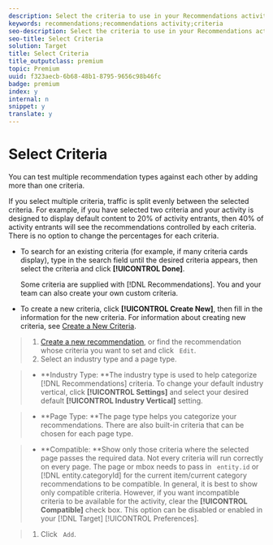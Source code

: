 ```yaml
---
description: Select the criteria to use in your Recommendations activity.
keywords: recommendations;recommendations activity;criteria
seo-description: Select the criteria to use in your Recommendations activity.
seo-title: Select Criteria
solution: Target
title: Select Criteria
title_outputclass: premium
topic: Premium
uuid: f323aecb-6b68-48b1-8795-9656c98b46fc
badge: premium
index: y
internal: n
snippet: y
translate: y
---
```


# Select Criteria

You can test multiple recommendation types against each other by adding more than one criteria. 

If you select multiple criteria, traffic is split evenly between the selected criteria. For example, if you have selected two criteria and your activity is designed to display default content to 20% of activity entrants, then 40% of activity entrants will see the recommendations controlled by each criteria. There is no option to change the percentages for each criteria. 

* To search for an existing criteria (for example, if many criteria cards display), type in the search field until the desired criteria appears, then select the criteria and click **[!UICONTROL  Done]**. 

  Some criteria are supplied with [!DNL  Recommendations]. You and your team can also create your own custom criteria. 

* To create a new criteria, click **[!UICONTROL  Create New]**, then fill in the information for the new criteria. For information about creating new criteria, see [ Create a New Criteria](../../c_recommendations/c_algorithms/t_create_new_algorithm.md#task_8A9CB465F28D44899F69F38AD27352FE). 


>1. [ Create a new recommendation](../../c_recommendations/t_create_recs_activity/t_create_recs_activity.md#task_6874328773C64C44A73F0A130AD3F96F), or find the recommendation whose criteria you want to set and click ` Edit`.
>1. Select an industry type and a page type.

>    
>    * **Industry Type: **The industry type is used to help categorize [!DNL  Recommendations] criteria. To change your default industry vertical, click **[!UICONTROL  Settings]** and select your desired default **[!UICONTROL  Industry Vertical]** setting. 

>    * **Page Type: **The page type helps you categorize your recommendations. There are also built-in criteria that can be chosen for each page type. 

>    * **Compatible: **Show only those criteria where the selected page passes the required data. Not every criteria will run correctly on every page. The page or mbox needs to pass in ` entity.id` or [!DNL  entity.categoryId] for the current item/current category recommendations to be compatible. In general, it is best to show only compatible criteria. However, if you want incompatible criteria to be available for the activity, clear the **[!UICONTROL  Compatible]** check box. This option can be disabled or enabled in your [!DNL  Target] [!UICONTROL  Preferences]. 


>1. Click ` Add`.
